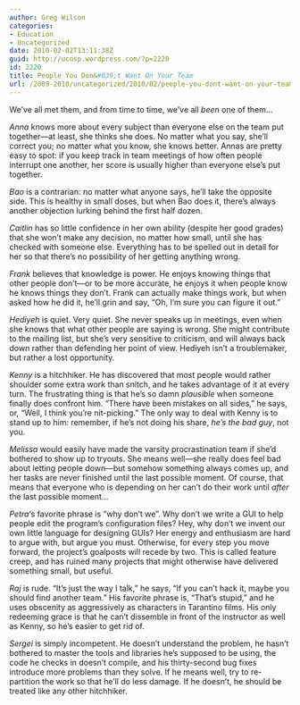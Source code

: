 ```yaml
---
author: Greg Wilson
categories:
- Education
- Uncategorized
date: 2010-02-02T13:11:38Z
guid: http://ucosp.wordpress.com/?p=2220
id: 2220
title: People You Don&#039;t Want On Your Team
url: /2009-2010/uncategorized/2010/02/people-you-dont-want-on-your-team/
---
```


We&#8217;ve all met them, and from time to time, we&#8217;ve all _been_ one of them&#8230;

_Anna_ knows more about every subject than everyone else on the team put together&#8212;at least, she thinks she does. No matter what you say, she&#8217;ll correct you; no matter what you know, she knows better. Annas are pretty easy to spot: if you keep track in team meetings of how often people interrupt one another, her score is usually higher than everyone else&#8217;s put together.

_Bao_ is a contrarian: no matter what anyone says, he&#8217;ll take the opposite side. This is healthy in small doses, but when Bao does it, there&#8217;s always another objection lurking behind the first half dozen.

_Caitlin_ has so little confidence in her own ability (despite her good grades) that she won&#8217;t make any decision, no matter how small, until she has checked with someone else. Everything has to be spelled out in detail for her so that there&#8217;s no possibility of her getting anything wrong.

_Frank_ believes that knowledge is power. He enjoys knowing things that other people don&#8217;t&#8212;or to be more accurate, he enjoys it when people know he knows things they don&#8217;t. Frank can actually make things work, but when asked how he did it, he&#8217;ll grin and say, &#8220;Oh, I&#8217;m sure you can figure it out.&#8221;

_Hediyeh_ is quiet. Very quiet. She never speaks up in meetings, even when she knows that what other people are saying is wrong. She might contribute to the mailing list, but she&#8217;s very sensitive to criticism, and will always back down rather than defending her point of view. Hediyeh isn&#8217;t a troublemaker, but rather a lost opportunity.

_Kenny_ is a hitchhiker. He has discovered that most people would rather shoulder some extra work than snitch, and he takes advantage of it at every turn. The frustrating thing is that he&#8217;s so damn _plausible_ when someone finally does confront him. &#8220;There have been mistakes on all sides,&#8221; he says, or, &#8220;Well, I think you&#8217;re nit-picking.&#8221; The only way to deal with Kenny is to stand up to him: remember, if he&#8217;s not doing his share, _he&#8217;s the bad guy_, not you.

_Melissa_ would easily have made the varsity procrastination team if she&#8217;d bothered to show up to tryouts. She means well&#8212;she really does feel bad about letting people down&#8212;but somehow something always comes up, and her tasks are never finished until the last possible moment. Of course, that means that everyone who is depending on her can&#8217;t do their work until _after_ the last possible moment&#8230;

_Petra_&#8216;s favorite phrase is &#8220;why don&#8217;t we&#8221;. Why don&#8217;t we write a GUI to help people edit the program&#8217;s configuration files? Hey, why don&#8217;t we invent our own little language for designing GUIs? Her energy and enthusiasm are hard to argue with, but argue you must. Otherwise, for every step you move forward, the project&#8217;s goalposts will recede by two. This is called feature creep, and has ruined many projects that might otherwise have delivered something small, but useful.

_Raj_ is rude. &#8220;It&#8217;s just the way I talk,&#8221; he says, &#8220;If you can&#8217;t hack it, maybe you should find another team.&#8221; His favorite phrase is, &#8220;That&#8217;s stupid,&#8221; and he uses obscenity as aggressively as characters in Tarantino films. His only redeeming grace is that he can&#8217;t dissemble in front of the instructor as well as Kenny, so he&#8217;s easier to get rid of.

_Sergei_ is simply incompetent. He doesn&#8217;t understand the problem, he hasn&#8217;t bothered to master the tools and libraries he&#8217;s supposed to be using, the code he checks in doesn&#8217;t compile, and his thirty-second bug fixes introduce more problems than they solve. If he means well, try to re-partition the work so that he&#8217;ll do less damage. If he doesn&#8217;t, he should be treated like any other hitchhiker.